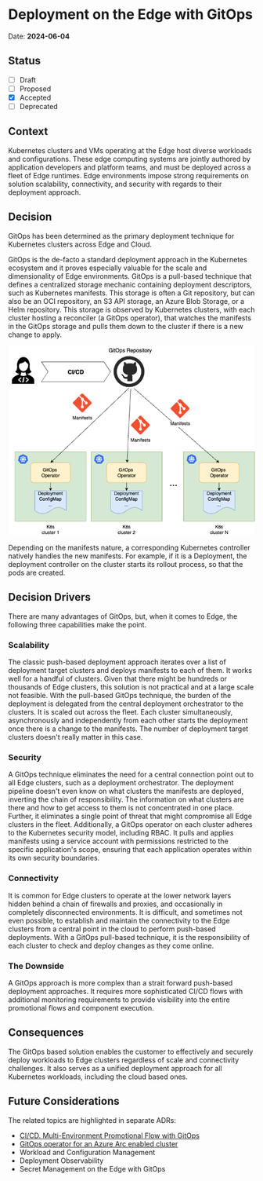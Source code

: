 # Deployment on the Edge with GitOps

Date: **2024-06-04**

## Status

- [ ] Draft
- [ ] Proposed
- [X] Accepted
- [ ] Deprecated

## Context

Kubernetes clusters and VMs operating at the Edge host diverse workloads and configurations. These edge computing systems are jointly authored by application developers and platform teams,
and must be deployed across a fleet of Edge runtimes. Edge environments impose strong requirements on solution scalability, connectivity, and security with regards to their deployment approach.

## Decision

GitOps has been determined as the primary deployment technique for Kubernetes clusters across Edge and Cloud.

GitOps is the de-facto a standard deployment approach in the Kubernetes ecosystem and it proves especially valuable for the scale and dimensionality of Edge environments.
GitOps is a pull-based technique that defines a centralized storage mechanic containing deployment descriptors, such as Kubernetes manifests. This storage is often a Git repository,
but can also be an OCI repository, an S3 API storage, an Azure Blob Storage, or a Helm repository.
This storage is observed by Kubernetes clusters, with each cluster hosting a reconciler (a GitOps operator),
that watches the manifests in the GitOps storage and pulls them down to the cluster if there is a new change to apply.

![GitOps Concept](./media/gitops-concept.png)

Depending on the manifests nature, a corresponding Kubernetes controller natively handles the new manifests.
For example, if it is a Deployment, the deployment controller on the cluster starts its rollout process, so that the pods are created.

## Decision Drivers

There are many advantages of GitOps, but, when it comes to Edge, the following three capabilities make the point.

### Scalability

The classic push-based deployment approach iterates over a list of deployment target clusters and deploys manifests to each of them. It works well for a handful of clusters.
Given that there might be hundreds or thousands of Edge clusters, this solution is not practical and at a large scale not feasible. With the pull-based GitOps technique,
the burden of the deployment is delegated from the central deployment orchestrator to the clusters.
It is scaled out across the fleet. Each cluster simultaneously, asynchronously and independently
from each other starts the deployment once there is a change to the manifests. The number of deployment target clusters doesn't really matter in this case.

### Security

A GitOps technique eliminates the need for a central connection point out to all Edge clusters, such as a deployment orchestrator.
The deployment pipeline doesn't even know on what clusters the manifests are deployed, inverting the chain of responsibility.
The information on what clusters are there and how to get access to them is not concentrated in one place.
Further, it eliminates a single point of threat that might compromise all Edge clusters in the fleet.
Additionally, a GitOps operator on each cluster adheres to the Kubernetes security model, including RBAC.
It pulls and applies manifests using a service account with permissions restricted to the specific application's scope, ensuring that each application operates within its own security boundaries.

### Connectivity

It is common for Edge clusters to operate at the lower network layers hidden behind a chain of firewalls and proxies, and occasionally in completely disconnected environments.
It is difficult, and sometimes not even possible, to establish and maintain the connectivity to the Edge clusters from a central point in the cloud to perform push-based deployments.
With a GitOps pull-based technique, it is the responsibility of each cluster to check and deploy changes as they come online.

### The Downside

A GitOps approach is more complex than a strait forward push-based deployment approaches.
It requires more sophisticated CI/CD flows with additional monitoring requirements to provide visibility into the entire promotional
flows and component execution.

## Consequences

The GitOps based solution enables the customer to effectively and securely deploy workloads to Edge clusters regardless of scale and connectivity challenges.
It also serves as a unified deployment approach for all Kubernetes workloads, including the cloud based ones.

## Future Considerations

The related topics are highlighted in separate ADRs:

- [CI/CD. Multi-Environment Promotional Flow with GitOps](./cicd-gitops.md)
- [GitOps operator for an Azure Arc enabled cluster](./gitops-operator.md)
- Workload and Configuration Management
- Deployment Observability
- Secret Management on the Edge with GitOps
